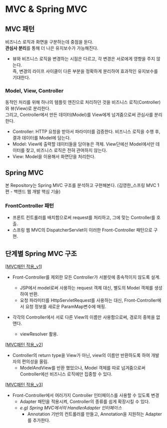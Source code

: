 # MVC & Spring MVC

## MVC 패턴
비즈니스 로직과 화면을 구분하는데 중점을 둔다.  
**관심사 분리**를 통해 더 나은 유지보수가 가능해진다.

- 뷰와 비즈니스 로직을 변경하는 시점은 다르고, 각 변경은 서로에게 영향을 주지 않는다.  
즉, 변경의 라이프 사이클이 다른 부분을 정확하게 분리하여 효과적인 유지보수를 기대한다.

### Model, View, Controller
동적인 처리를 위해 하나의 템플릿 엔진으로 처리하던 것을 비즈니스 로직(Controller)와 뷰(View)로 분리한다.  
그리고, Controller에서 만든 데이터(Model)를 View에게 넘겨줌으로써 관심사를 분리한다.
- Controller: HTTP 요청을 받아서 파라미터를 검증한다. 비즈니스 로직을 수행 후, 결과 데이터를 Model에 담는다.
- Model: View에 출력할 데이터들을 담아놓은 객체. View단에선 Model에서만 데이터를 찾고, 비즈니스 로직은 전혀 관여하지 않는다.
- View: Model을 이용해서 화면단을 처리한다.


## Spring MVC
본 Repository는 Spring MVC 구조를 분석하고 구현해본다. (김영한_스프링 MVC 1편 - 백엔드 웹 개발 핵심 기술)  

### FrontController 패턴
- 프론트 컨트롤러를 배치함으로써 request를 처리하고, 그에 맞는 Controller를 호출.
- 스프링 웹 MVC의 DispatcherServlet이 이러한 Front-Controller 패턴으로 구현.

## 단계별 Spring MVC 구조
[[MVC패턴 적용_v1](./src/main/java/sj/springMVC/web/frontcontroller/v1)]  
- Front-Controller를 제외한 모든 Controller가 서블릿에 종속적이지 않도록 설계.  
  - JSP에서 model로써 사용하는 request 객체 대신, 별도의 Model 객체를 생성하여 반환.
  - 요청 파라미터를 HttpServletRequest를 사용하는 대신, Front-Controller에서 요청 정보를 새로운 ParamMap변수에 매핑.

- 각각의 Controller에서 서로 다른 View의 이름만 사용함으로써, 경로의 중복을 없앤다.
  - viewResolver 활용.


[[MVC패턴 적용_v2](./src/main/java/sj/springMVC/web/frontcontroller/v2)]
- Controller의 return type을 View가 아닌, view의 이름만 반환하도록 하여 개발자의 편의성을 올림.
  - ModelAndView를 반환 했었으나, Model 객체를 따로 넘겨줌으로써 Controller에선 비즈니스 로직에만 집중할 수 있다.

[[MVC패턴 적용_v3](./src/main/java/sj/springMVC/web/frontcontroller/v3)]
- Front-Controller에서 여러가지 Controller 인터페이스를 사용할 수 있도록 변경
  - Adapter 패턴을 적용시켜, Controller의 종류를 쉽게 확장시킬 수 있다.
  - _e.g) Spring MVC에서의 HandlerAdapter 인터페이스_
    - Annotation 기반의 컨트롤러를 만들고, Annotation을 지원하는 Adapter를 추가한다.
